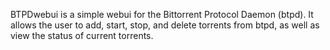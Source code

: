 BTPDwebui is a simple webui for the Bittorrent Protocol Daemon (btpd).  It allows the user to add, start, stop, and delete torrents from btpd, as well as view the status of current torrents.